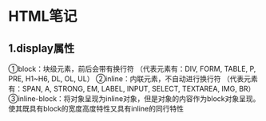 # HTML笔记

## 1.display属性

①block：块级元素，前后会带有换行符
（代表元素有：DIV, FORM, TABLE, P, PRE, H1~H6, DL, OL, UL）
②inline：内联元素，不自动进行换行符
（代表元素有：SPAN, A, STRONG, EM, LABEL, INPUT, SELECT, TEXTAREA, IMG, BR）
③inline-block：将对象呈现为inline对象，但是对象的内容作为block对象呈现。使其既具有block的宽度高度特性又具有inline的同行特性